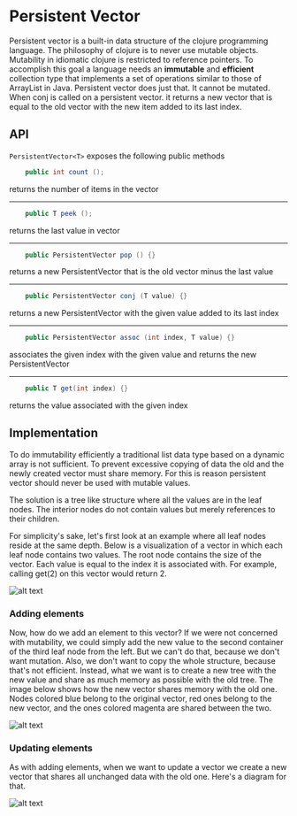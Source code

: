 # Persistent Vector

Persistent vector is a built-in data structure of the clojure programming language.
The philosophy of clojure is to never use mutable objects. Mutability in idiomatic clojure
is restricted to reference pointers. To accomplish this goal a language needs an **immutable**
and **efficient** collection type that implements a set of operations similar to those of ArrayList in Java.
Persistent vector does just that. It cannot be mutated. When conj is called on a persistent vector.
it returns a new vector that is equal to the old vector with the new item added to its last index.

## API

`PersistentVector<T>` exposes the following public methods


```java
    public int count ();
```
returns the number of items in the vector

***

```java
    public T peek ();
```
returns the last value in vector

***

```java
    public PersistentVector pop () {}
```
returns a new PersistentVector that is the old vector minus the last value

***

```java
    public PersistentVector conj (T value) {}
```
returns a new PersistentVector with the given value added to its last index

***

```java
    public PersistentVector assoc (int index, T value) {}
```
associates the given index with the given value and returns the new PersistentVector

***

```java
    public T get(int index) {}
```
returns the value associated with the given index

## Implementation

To do immutability efficiently a traditional list data type based on a dynamic array is not sufficient.
To prevent excessive copying of data the old and the newly created vector must share memory.
For this is reason persistent vector should never be used with mutable values.

The solution is a tree like structure where all the values are in the leaf nodes. The interior nodes
do not contain values but merely references to their children.

For simplicity's sake, let's first look at an example where all leaf nodes reside at the same depth.
Below is a visualization of a vector in which each leaf node contains two values. The root node contains the size of the vector.
Each value is equal to the index it is associated with. For example, calling get(2) on this vector would return 2.

![alt text](https://dl.dropboxusercontent.com/u/56014373/persistent%20vector.jpeg "Structure of a persistent vector")

### Adding elements

Now, how do we add an element to this vector? If we were not concerned with mutability,
we could simply add the new value to the second container of the third leaf node from the left. But we can't do that,
because we don't want mutation. Also, we don't want to copy the whole structure, because that's not efficient.
Instead, what we want is to create a new tree with the new value and share as much memory as possible with the old tree.
The image below shows how the new vector shares memory with the old one. Nodes colored blue belong to the original vector,
red ones belong to the new vector, and the ones colored magenta are shared between the two.

![alt text](https://dl.dropboxusercontent.com/u/56014373/adding%20to%20the%20vector.jpeg "adding to a persistent vector")

### Updating elements

As with adding elements, when we want to update a vector we create a new vector
that shares all unchanged data with the old one. Here's a diagram for that.

![alt text](https://dl.dropboxusercontent.com/u/56014373/updating%20vector.jpeg "adding to a persistent vector")

